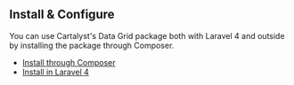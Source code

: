 ## Install & Configure

You can use Cartalyst's Data Grid package both with Laravel 4 and outside by installing the package through Composer.

- [Install through Composer]({url}/installation/composer)
- [Install in Laravel 4]({url}/installation/laravel-4)
